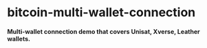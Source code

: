# bitcoin-multi-wallet-connection

#### Multi-wallet connection demo that covers Unisat, Xverse, Leather wallets.
